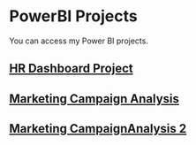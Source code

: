 # PowerBI Projects 
You can access my Power BI projects. 

## [HR Dashboard Project](HRDashboardProject)
## [Marketing Campaign Analysis](MarketingCampaignAnalysis)
## [Marketing CampaignAnalysis 2](MarketingCampaignAnalysis_2)
